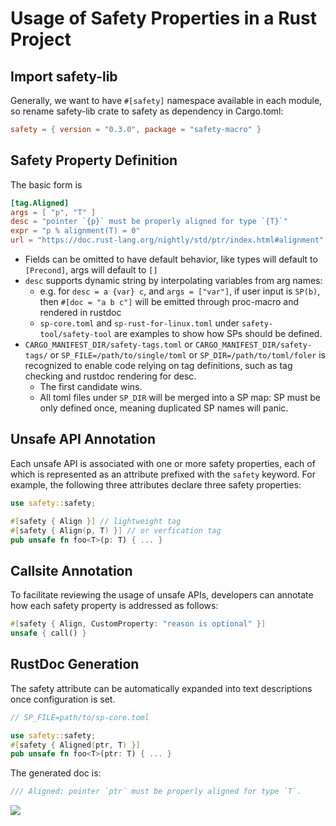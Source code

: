 # Usage of Safety Properties in a Rust Project

## Import safety-lib

Generally, we want to have `#[safety]` namespace available in each module, so rename safety-lib
crate to safety as dependency in Cargo.toml:

```toml
safety = { version = "0.3.0", package = "safety-macro" }
```

## Safety Property Definition

The basic form is

```toml
[tag.Aligned]
args = [ "p", "T" ]
desc = "pointer `{p}` must be properly aligned for type `{T}`"
expr = "p % alignment(T) = 0"
url = "https://doc.rust-lang.org/nightly/std/ptr/index.html#alignment"
```

* Fields can be omitted to have default behavior, like types will default to `[Precond]`, args will
default to `[]`
* `desc` supports dynamic string by interpolating variables from arg names: 
  * e.g. for `desc = a {var} c`, and `args = ["var"]`, if user input is `SP(b)`, then 
    `#[doc = "a b c"]` will be emitted through proc-macro and rendered in rustdoc
  * `sp-core.toml` and `sp-rust-for-linux.toml` under `safety-tool/safety-tool` are examples to show
  how SPs should be defined.
* `CARGO_MANIFEST_DIR/safety-tags.toml` or `CARGO_MANIFEST_DIR/safety-tags/` or
  `SP_FILE=/path/to/single/toml` or `SP_DIR=/path/to/toml/foler` is recognized to enable code
  relying on tag definitions, such as tag checking and rustdoc rendering for desc.
  * The first candidate wins.
  * All toml files under `SP_DIR` will be merged into a SP map: SP must be only defined once,
    meaning duplicated SP names will panic.

## Unsafe API Annotation

Each unsafe API is associated with one or more safety properties, each of which is represented as an
attribute prefixed with the `safety` keyword. For example, the following three attributes declare
three safety properties:

```rust
use safety::safety;

#[safety { Align }] // lightweight tag 
#[safety { Align(p, T) }] // or verfication tag
pub unsafe fn foo<T>(p: T) { ... }
```

## Callsite Annotation

To facilitate reviewing the usage of unsafe APIs, developers can annotate how each safety property
is addressed as follows: 

```rust
#[safety { Align, CustomProperty: "reason is optional" }]
unsafe { call() }
```

## RustDoc Generation 

The safety attribute can be automatically expanded into text descriptions once configuration is set.


```rust
// SP_FILE=path/to/sp-core.toml

use safety::safety;
#[safety { Aligned(ptr, T) }]
pub unsafe fn foo<T>(ptr: T) { ... }
```

The generated doc is:

```rust
/// Aligned: pointer `ptr` must be properly aligned for type `T`.
```

![](https://github.com/user-attachments/assets/48ec3740-5a49-4afd-b17d-64bfc8b7e8e3)

